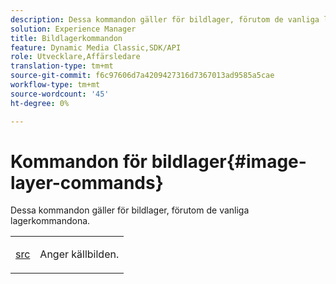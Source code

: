 ```yaml
---
description: Dessa kommandon gäller för bildlager, förutom de vanliga lagerkommandona.
solution: Experience Manager
title: Bildlagerkommandon
feature: Dynamic Media Classic,SDK/API
role: Utvecklare,Affärsledare
translation-type: tm+mt
source-git-commit: f6c97606d7a4209427316d7367013ad9585a5cae
workflow-type: tm+mt
source-wordcount: '45'
ht-degree: 0%

---
```



# Kommandon för bildlager{#image-layer-commands}

Dessa kommandon gäller för bildlager, förutom de vanliga lagerkommandona.

<table id="simpletable_F6799DA025A64970B95085FB9910E1EF"> 
 <tr class="strow"> 
  <td class="stentry"> <p><a href="../../../../../../is-api/http-ref/image-serving-api-ref/c-http-protocol-reference/c-command-reference/r-src.md#reference-f6506637778c4c69bf106a7924a91ab1" type="reference" format="dita" scope="local"> src</a> </p> </td> 
  <td class="stentry"> <p>Anger källbilden. </p></td> 
 </tr> 
</table>

